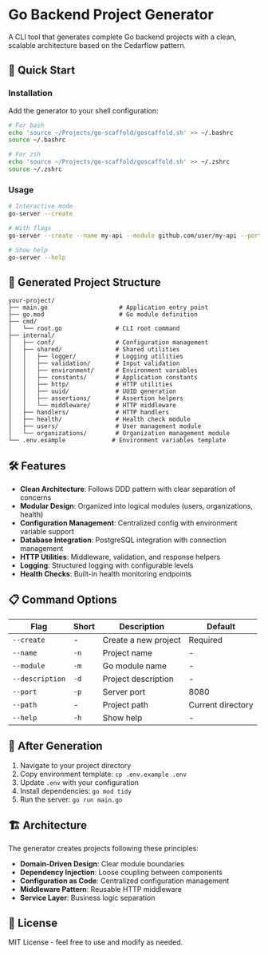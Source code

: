 # Go Backend Project Generator

A CLI tool that generates complete Go backend projects with a clean, scalable architecture based on the Cedarflow pattern.

## 🚀 Quick Start

### Installation

Add the generator to your shell configuration:

```bash
# For bash
echo 'source ~/Projects/go-scaffold/goscaffold.sh' >> ~/.bashrc
source ~/.bashrc

# For zsh
echo 'source ~/Projects/go-scaffold/goscaffold.sh' >> ~/.zshrc
source ~/.zshrc
```

### Usage

```bash
# Interactive mode
go-server --create

# With flags
go-server --create --name my-api --module github.com/user/my-api --port 3000

# Show help
go-server --help
```

## 📁 Generated Project Structure

```
your-project/
├── main.go                    # Application entry point
├── go.mod                     # Go module definition
├── cmd/
│   └── root.go               # CLI root command
├── internal/
│   ├── conf/                 # Configuration management
│   ├── shared/               # Shared utilities
│   │   ├── logger/           # Logging utilities
│   │   ├── validation/       # Input validation
│   │   ├── environment/      # Environment variables
│   │   ├── constants/        # Application constants
│   │   ├── http/             # HTTP utilities
│   │   ├── uuid/             # UUID generation
│   │   ├── assertions/       # Assertion helpers
│   │   └── middleware/       # HTTP middleware
│   ├── handlers/             # HTTP handlers
│   ├── health/               # Health check module
│   ├── users/                # User management module
│   └── organizations/        # Organization management module
└── .env.example             # Environment variables template
```

## 🛠️ Features

- **Clean Architecture**: Follows DDD pattern with clear separation of concerns
- **Modular Design**: Organized into logical modules (users, organizations, health)
- **Configuration Management**: Centralized config with environment variable support
- **Database Integration**: PostgreSQL integration with connection management
- **HTTP Utilities**: Middleware, validation, and response helpers
- **Logging**: Structured logging with configurable levels
- **Health Checks**: Built-in health monitoring endpoints

## 📋 Command Options

| Flag | Short | Description | Default |
|------|-------|-------------|---------|
| `--create` | - | Create a new project | Required |
| `--name` | `-n` | Project name | - |
| `--module` | `-m` | Go module name | - |
| `--description` | `-d` | Project description | - |
| `--port` | `-p` | Server port | 8080 |
| `--path` | - | Project path | Current directory |
| `--help` | `-h` | Show help | - |

## 🔧 After Generation

1. Navigate to your project directory
2. Copy environment template: `cp .env.example .env`
3. Update `.env` with your configuration
4. Install dependencies: `go mod tidy`
5. Run the server: `go run main.go`

## 🏗️ Architecture

The generator creates projects following these principles:

- **Domain-Driven Design**: Clear module boundaries
- **Dependency Injection**: Loose coupling between components
- **Configuration as Code**: Centralized configuration management
- **Middleware Pattern**: Reusable HTTP middleware
- **Service Layer**: Business logic separation

## 📝 License

MIT License - feel free to use and modify as needed.
